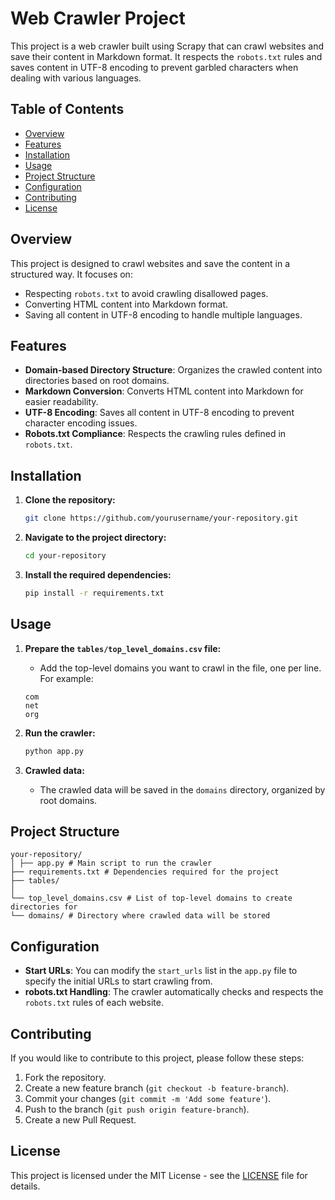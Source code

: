 # Web Crawler Project

This project is a web crawler built using Scrapy that can crawl websites and save their content in Markdown format. It respects the `robots.txt` rules and saves content in UTF-8 encoding to prevent garbled characters when dealing with various languages.

## Table of Contents

- [Overview](#overview)
- [Features](#features)
- [Installation](#installation)
- [Usage](#usage)
- [Project Structure](#project-structure)
- [Configuration](#configuration)
- [Contributing](#contributing)
- [License](#license)

## Overview

This project is designed to crawl websites and save the content in a structured way. It focuses on:
- Respecting `robots.txt` to avoid crawling disallowed pages.
- Converting HTML content into Markdown format.
- Saving all content in UTF-8 encoding to handle multiple languages.

## Features

- **Domain-based Directory Structure**: Organizes the crawled content into directories based on root domains.
- **Markdown Conversion**: Converts HTML content into Markdown for easier readability.
- **UTF-8 Encoding**: Saves all content in UTF-8 encoding to prevent character encoding issues.
- **Robots.txt Compliance**: Respects the crawling rules defined in `robots.txt`.

## Installation

1. **Clone the repository:**
    ```bash
    git clone https://github.com/yourusername/your-repository.git
    ```
2. **Navigate to the project directory:**
    ```bash
    cd your-repository
    ```
3. **Install the required dependencies:**
    ```bash
    pip install -r requirements.txt
    ```

## Usage

1. **Prepare the `tables/top_level_domains.csv` file:**
    - Add the top-level domains you want to crawl in the file, one per line. For example:
    ```
    com
    net
    org
    ```

2. **Run the crawler:**
    ```bash
    python app.py
    ```

3. **Crawled data:**
    - The crawled data will be saved in the `domains` directory, organized by root domains.

## Project Structure
```
your-repository/ 
│ ├── app.py # Main script to run the crawler 
├── requirements.txt # Dependencies required for the project 
├── tables/ 
│ 
└── top_level_domains.csv # List of top-level domains to create directories for 
└── domains/ # Directory where crawled data will be stored
```

## Configuration

- **Start URLs**: You can modify the `start_urls` list in the `app.py` file to specify the initial URLs to start crawling from.
- **robots.txt Handling**: The crawler automatically checks and respects the `robots.txt` rules of each website.

## Contributing

If you would like to contribute to this project, please follow these steps:

1. Fork the repository.
2. Create a new feature branch (`git checkout -b feature-branch`).
3. Commit your changes (`git commit -m 'Add some feature'`).
4. Push to the branch (`git push origin feature-branch`).
5. Create a new Pull Request.

## License

This project is licensed under the MIT License - see the [LICENSE](LICENSE) file for details.
